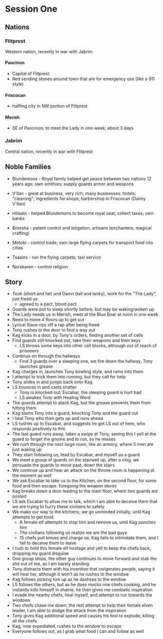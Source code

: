 # Session One

## Nations

### Flitprest

Western nation, recently in war with Jabrim

#### Paocinon

- Capital of Flitprest
- Red sending stones around town that are for emergency use (like a 911 style)

#### Friscocan

- halfling city in NW portion of Flitprest

#### Merish

- SE of Paocinon; to meet the Lady in one week; about 3 days


### Jabrim

Central nation, recently in war with Flitprest


## Noble Families

- Blundemons - Royal family helped get peace between two nations 12 years ago; own smithies; supply guards armor and weapons

- V'llan - great at business, very rich; many businesses:  hotels; "cleaning"; ingredients for shops; barbershop in Friscocan (Danny V'llan)

- Hilisain - helped Blundemons to become royal seat; collect taxes; own banks

- Broxsha - patent control and letigation; artisans (enchanters, magical crafting)

- Motobi - control trade; own large flying carpets for transport food into cities

- Tsaains - run the flying carpets; taxi service

- Norskaren - control religion


## Story

- Took (short and fat) and Damn (tall and lanky), work for the "The Lady", just freed us
    - agreed to a pact, blood pact
- Guards were put to sleep shortly before, but may be waking/woken up
- The Lady needs us in Merish, meet at the Blue Boar at noon in one week
- Need to move 4 floors up to get out
- Lyrical Slave rips off a rap after being freed
- Tony rushes to the door to find a way out
- Kag kicks in a door, by Tony's orders, finding another set of cells
- Find guards still knocked out, take their weapons and their keys
    - LS throws some keys into other cell blocks, although out of reach of prisoners
- Continue on through the hallways
    - Find 3 guards over a sleeping one, we fire down the hallway, Tony launches grease
- Kag charges in, launches Tony bowling style, and rams into them
- I attempt to trick them into running, but they call for help
- Tony slides in and jumps back onto Kag
- LS bounces in and casts shatter
    - Tony is knocked out; Escabar, the sleeping guard is hurt bad
    - LS awakes Tony with Healing Word
- The guards attempt to atack Kag, but the grease prevents them from hitting them
- Kag slams Tony into a guard, knocking Tony and the guard out
- I heal Tony who then gets up and runs ahead
- LS rushes up to Escabar, and suggests he get LS out of here, who responds positively to this
- The last guard runs away, takes a swipe at Tony, seeing this I yell at the guard to forget the gnome and to run, so he misses
- We rush through the next large room, like an armory, where 5 men are just waking up
- They start following us, lead by Escabar, and myself as a guard
- We meet a group of guards on the stairwell up, after a clog, we persuade the guards to move past, down the stairs
- We continue up and hear an attack on the throne room is happening at the moment as well
- We ask Escabar to take us to the Kitchen, on the second floor, for some food and then escape. foregoing the weapon stores
- Kag breaks down a door leading to the main floor, where two guards are posted
- LS ask Escabar to allow me to talk, which I am able to deceive them that we are trying to hurry these civilians to safety
- We make our way to the kitchens, we go unminded initially, until Kag attempts to get food.
    - A female elf attempts to stop him and remove us, until Kag punches him
    - The civilians following us realize we are the bad guys
    - 15 chefs pull knives and charge us; Kag fails to intimidate them, and I fail to deceive them to leave
- I rush to hold this female elf hostage and yell to keep the chefs back, dropping my guard disguise
- One group stops, the other guy continues to move forward and stab the shit out of me, as I am barely standing
- Tony distracts them with his invention that invigerates people, saying it will heal her, although it won't as he rushes to the window
- Kag follows picking him up as he dashses to the window
- LS follows the others, but as he does mocks one chefs cooking, and he instantly kills himself in shame, he then gives me combatic inspiration
- I evade the nearby chefs, heal myself, and attempt to run towards the windows
- Two chefs chase me down, the rest attempt to help their female elven leader, I am able to dodge the attack from the inspiration
- Tony gives Kag additional speed and causes his tool to explode, killing all the chefs
- Kag, now expediated, rushes to the window to escape
- Everyone follows out, as I grab what food I can and follow as well
